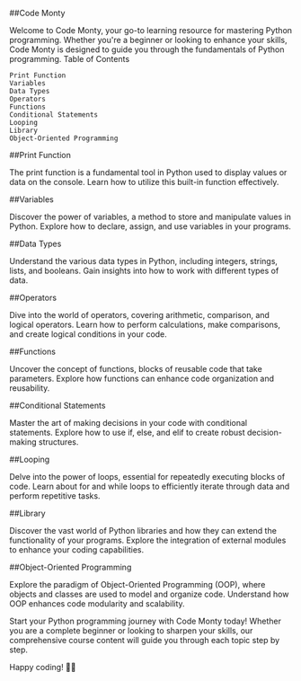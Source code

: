 ##Code Monty

Welcome to Code Monty, your go-to learning resource for mastering Python programming. Whether you're a beginner or looking to enhance your skills, Code Monty is designed to guide you through the fundamentals of Python programming.
Table of Contents

    Print Function
    Variables
    Data Types
    Operators
    Functions
    Conditional Statements
    Looping
    Library
    Object-Oriented Programming

##Print Function

The print function is a fundamental tool in Python used to display values or data on the console. Learn how to utilize this built-in function effectively.

##Variables

Discover the power of variables, a method to store and manipulate values in Python. Explore how to declare, assign, and use variables in your programs.

##Data Types

Understand the various data types in Python, including integers, strings, lists, and booleans. Gain insights into how to work with different types of data.

##Operators

Dive into the world of operators, covering arithmetic, comparison, and logical operators. Learn how to perform calculations, make comparisons, and create logical conditions in your code.

##Functions

Uncover the concept of functions, blocks of reusable code that take parameters. Explore how functions can enhance code organization and reusability.

##Conditional Statements

Master the art of making decisions in your code with conditional statements. Explore how to use if, else, and elif to create robust decision-making structures.

##Looping

Delve into the power of loops, essential for repeatedly executing blocks of code. Learn about for and while loops to efficiently iterate through data and perform repetitive tasks.

##Library

Discover the vast world of Python libraries and how they can extend the functionality of your programs. Explore the integration of external modules to enhance your coding capabilities.

##Object-Oriented Programming

Explore the paradigm of Object-Oriented Programming (OOP), where objects and classes are used to model and organize code. Understand how OOP enhances code modularity and scalability.

Start your Python programming journey with Code Monty today! Whether you are a complete beginner or looking to sharpen your skills, our comprehensive course content will guide you through each topic step by step.

Happy coding! 🐍✨
